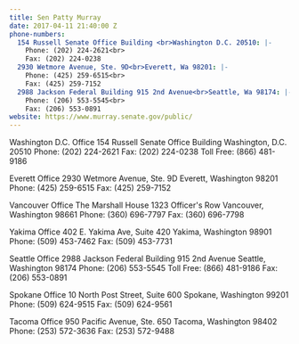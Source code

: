 ```yaml
---
title: Sen Patty Murray
date: 2017-04-11 21:40:00 Z
phone-numbers:
  154 Russell Senate Office Building <br>Washington D.C. 20510: |-
    Phone: (202) 224-2621<br>
    Fax: (202) 224-0238
  2930 Wetmore Avenue, Ste. 9D<br>Everett, Wa 98201: |-
    Phone: (425) 259-6515<br>
    Fax: (425) 259-7152
  2988 Jackson Federal Building 915 2nd Avenue<br>Seattle, Wa 98174: |-
    Phone: (206) 553-5545<br>
    Fax: (206) 553-0891
website: https://www.murray.senate.gov/public/
---
```


Washington D.C. Office
154 Russell Senate Office Building
Washington, D.C. 20510
Phone: (202) 224-2621
Fax: (202) 224-0238
Toll Free: (866) 481-9186

Everett Office
2930 Wetmore Avenue, Ste. 9D
Everett, Washington 98201
Phone: (425) 259-6515
Fax: (425) 259-7152

Vancouver Office
The Marshall House
1323 Officer's Row
Vancouver, Washington 98661
Phone: (360) 696-7797
Fax: (360) 696-7798

Yakima Office
402 E. Yakima Ave, Suite 420
Yakima, Washington 98901
Phone: (509) 453-7462
Fax: (509) 453-7731

Seattle Office
2988 Jackson Federal Building
915 2nd Avenue
Seattle, Washington 98174
Phone: (206) 553-5545
Toll Free: (866) 481-9186
Fax: (206) 553-0891

Spokane Office
10 North Post Street, Suite 600
Spokane, Washington 99201
Phone: (509) 624-9515
Fax: (509) 624-9561

Tacoma Office
950 Pacific Avenue, Ste. 650
Tacoma, Washington 98402
Phone: (253) 572-3636
Fax: (253) 572-9488